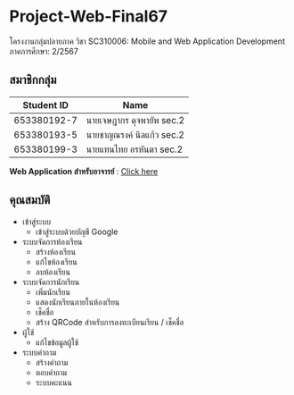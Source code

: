 # Project-Web-Final67
โครงงานกลุ่มปลายภาค 
วิชา SC310006: Mobile and Web Application Development
ภาคการศึกษา: 2/2567

## สมาชิกกลุ่ม

| Student ID       | Name                          |
|-------------------|-------------------------------|
| 653380192-7      | นายเจษฎากร ดุจพายัพ sec.2      |
| 653380193-5      | นายชาญณรงค์ นิลแก้ว sec.2         |
| 653380199-3      | นายแทนไทย อรหันตา sec.2     |

**Web Application สำหรับอาจารย์**  :   [Click here](https://jetsadakorn192-7.github.io/ProjectFinalForMobileWeb2025/?fbclid=IwY2xjawIv7x5leHRuA2FlbQIxMAABHZWijwm31x5OAwroxsb5L40QoIdlImLeHq8gFvPZWeN3Fibum4TuQ3uvqA_aem_RwYKFIIylwSlKyheZQr0jw) 

## คุณสมบัติ
- เข้าสู่ระบบ
  - เข้าสู่ระบบด้วยบัญชี Google 
- ระบบจัดการห้องเรียน
  - สร้างห้องเรียน
  - แก้ไขห้องเรียน
  - ลบห้องเรียน
- ระบบจัดการนักเรียน
  - เพิ่มนักเรียน
  - แสดงนักเรียนภายในห้องเรียน
  - เช็คชื่อ
  - สร้าง QRCode สำหรับการลงทะเบียนเรียน / เช็คชื่อ
- ผู้ใช้
  - แก้ไขข้อมูลผู้ใช้
- ระบบคำถาม
  - สร้างคำถาม
  - ตอบคำถาม
  - ระบบคะแนน
